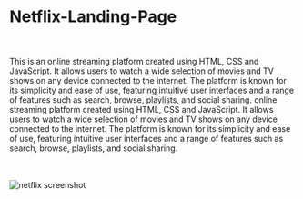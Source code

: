 # Netflix-Landing-Page
<br>
<br>
This is an online streaming platform created using HTML, CSS and JavaScript. It allows users to watch a wide selection of movies and TV shows on any device connected to the internet. 
The platform is known for its simplicity and ease of use, featuring intuitive user interfaces and a range of features such as search, browse, playlists, and social sharing.
online streaming platform created using HTML, CSS and JavaScript. It allows users to watch a wide selection of movies and TV shows on any device connected to the internet. 
The platform is known for its simplicity and ease of use, featuring intuitive user interfaces and a range of features such as search, browse, playlists, and social sharing.<br>

<br>
<br>

![netflix screenshot](https://github.com/lotsun/Netflix-Landing-Page/assets/50834895/62ace94b-e4c4-48d4-b576-b2b9f5c698bd)
